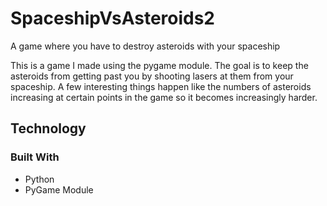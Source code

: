 # SpaceshipVsAsteroids2
A game where you have to destroy asteroids with your spaceship

This is a game I made using the pygame module. The goal is to keep the asteroids from getting past you by shooting lasers at them from your spaceship. 
A few interesting things happen like the numbers of asteroids increasing at certain points in the game so it becomes increasingly harder. 

## Technology
### Built With
* Python
* PyGame Module
